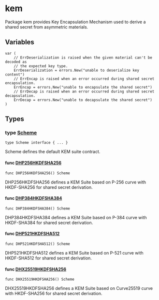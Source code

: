 # kem

Package kem provides Key Encapsulation Mechanism used to derive a shared secret
from asymmetric materials.

## Variables

```golang
var (
    // ErrDeserialization is raised when the given material can't be decoded as
    // the expected key type.
    ErrDeserialization = errors.New("unable to deserialize key content")
    // ErrEncap is raised when an error occurred during shared secret encapsulation.
    ErrEncap = errors.New("unable to encapsulate the shared secret")
    // ErrDecap is raised when an error occurred during shared secret decapsulation.
    ErrDecap = errors.New("unable to decapsulate the shared secret")
)
```

## Types

### type [Scheme](api.go#L10)

`type Scheme interface { ... }`

Scheme defines the default KEM suite contract.

#### func [DHP256HKDFSHA256](api.go#L32)

`func DHP256HKDFSHA256() Scheme`

DHP256HKDFSHA256 defines a KEM Suite based on P-256 curve with HKDF-SHA256
for shared secret derivation.

#### func [DHP384HKDFSHA384](api.go#L47)

`func DHP384HKDFSHA384() Scheme`

DHP384HKDFSHA384 defines a KEM Suite based on P-384 curve with HKDF-SHA384
for shared secret derivation.

#### func [DHP521HKDFSHA512](api.go#L62)

`func DHP521HKDFSHA512() Scheme`

DHP521HKDFSHA512 defines a KEM Suite based on P-521 curve with HKDF-SHA512
for shared secret derivation.

#### func [DHX25519HKDFSHA256](api.go#L77)

`func DHX25519HKDFSHA256() Scheme`

DHX25519HKDFSHA256 defines a KEM Suite based on Curve25519 curve with
HKDF-SHA256 for shared secret derivation.

